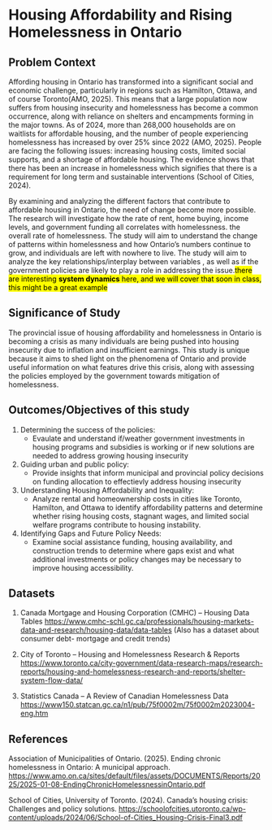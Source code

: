 # Housing Affordability and Rising Homelessness in Ontario<br>

## Problem Context

Affording housing in Ontario has transformed into a significant social and economic challenge, particularly in regions such as Hamilton, Ottawa, and of course Toronto(AMO, 2025)</mark>. This means that a large population now suffers from housing insecurity and homelessness has become a common occurrence, along with reliance on shelters and encampments forming in the major towns. As of 2024, more than 268,000 households are on waitlists for affordable housing, and the number of people experiencing homelessness has increased by over 25% since 2022 (AMO, 2025). People are facing the following issues: increasing housing costs, limited social supports, and a shortage of affordable housing. The evidence shows that there has been an increase in homelessness which signifies that there is a requirement for long term and sustainable interventions (School of Cities, 2024). <br>

By examining and analyzing the different factors that contribute to affordable housing in Ontario, the need of change become more possible</mark>. The research will investigate how the rate of rent, home buying, income levels, and government funding all correlates with homelessness.</mark> the overall rate of homelessness. The study will aim to understand the change of patterns within homelessness and how Ontario’s numbers continue to grow, and individuals are left with nowhere to live. The study will aim to analyze the key relationships/interplay between variables</mark> , as well as if the government policies are likely to play a role in addressing the issue.<mark>there are interesting **system dynamics** here, and we will cover that soon in class, this might be a great example</mark><br>          
 
## Significance of Study
The provincial issue of housing affordability and homelessness in Ontario is becoming a crisis as many individuals are being pushed into housing insecurity due to inflation and insufficient earnings. This study is unique because it aims to shed light on the phenomena of Ontario and provide useful information on what features drive this crisis, along with assessing the policies employed by the government towards mitigation of homelessness.<mark>

## Outcomes/Objectives of this study
1. Determining the success of the policies:
   - Evaulate and understand if/weather government investments in housing programs and subsidies is working or if new solutions are needed to address growing housing insecurity</mark>
2. Guiding urban and public policy:
   - Provide insights that inform municipal and provincial policy decisions on funding allocation to effectievly address housing insecurity</mark>
3. Understanding Housing Affordability and Inequality:<br>
   - Analyze rental and homeownership costs in cities like Toronto, Hamilton, and Ottawa to identify affordability patterns and determine whether rising housing costs, stagnant wages, and limited social welfare programs contribute to housing instability.<mark>
3. Identifying Gaps and Future Policy Needs:<br>
   - Examine social assistance funding, housing availability, and construction trends to determine where gaps exist and what additional investments or policy changes may be necessary to improve housing accessibility.<br>

 
## Datasets
 
1. Canada Mortgage and Housing Corporation (CMHC) – Housing Data Tables
https://www.cmhc-schl.gc.ca/professionals/housing-markets-data-and-research/housing-data/data-tables
(Also has a dataset about consumer debt- mortgage and credit trends)<br>
 
2. City of Toronto – Housing and Homelessness Research & Reports
https://www.toronto.ca/city-government/data-research-maps/research-reports/housing-and-homelessness-research-and-reports/shelter-system-flow-data/<br>
 
3. Statistics Canada – A Review of Canadian Homelessness Data
https://www150.statcan.gc.ca/n1/pub/75f0002m/75f0002m2023004-eng.htm<br>

## References 

Association of Municipalities of Ontario. (2025). Ending chronic homelessness in Ontario: A municipal approach. https://www.amo.on.ca/sites/default/files/assets/DOCUMENTS/Reports/2025/2025-01-08-EndingChronicHomelessnessinOntario.pdf

School of Cities, University of Toronto. (2024). Canada’s housing crisis: Challenges and policy solutions. https://schoolofcities.utoronto.ca/wp-content/uploads/2024/06/School-of-Cities_Housing-Crisis-Final3.pdf


